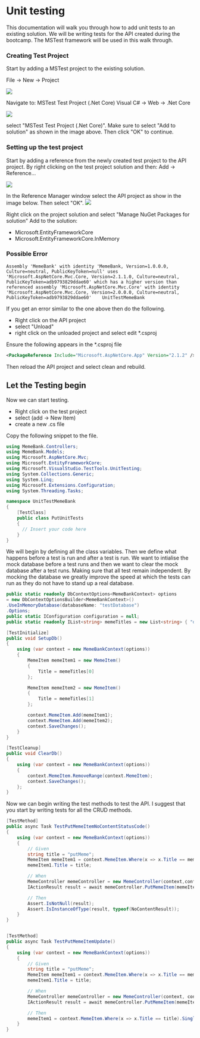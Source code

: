# Unit testing

This documentation will walk you through how to add unit tests to an existing solution. We will be writing tests for the API created during the bootcamp. The MSTest framework will be used in this walk through.

### Creating Test Project
Start by adding a MSTest project to the existing solution.

File -> New -> Project

![](http://raw.githubusercontent.com/NZMSA/2018-Phase-2/master/4.%20Unit%20testing/images/creating-unit-test-project.PNG)


Navigate to: MSTest Test Project (.Net Core)
Visual C# -> Web -> .Net Core

![](https://raw.githubusercontent.com/NZMSA/2018-Phase-2/master/4.%20Unit%20testing/images/creating-MSunit-test-project-2.PNG)

select "MSTest Test Project (.Net Core)". Make sure to select "Add to solution" as shown in the image above. Then click "OK" to continue.

### Setting up the test project

Start by adding a reference from the newly created test project to the API project. By right clicking on the test project solution and then: Add -> Reference...

![](https://raw.githubusercontent.com/NZMSA/2018-Phase-2/master/4.%20Unit%20testing/images/add_reference.PNG)

In the Reference Manager window select the API project as show in the image below. Then select "OK".
![](https://raw.githubusercontent.com/NZMSA/2018-Phase-2/master/4.%20Unit%20testing/images/adding_reference.PNG)

Right click on the project solution and select "Manage NuGet Packages for solution"
Add to the solution:
* Microsoft.EntityFrameworkCore
* Microsoft.EntityFrameworkCore.InMemory

### Possible Error

```
Assembly 'MemeBank' with identity 'MemeBank, Version=1.0.0.0, Culture=neutral, PublicKeyToken=null' uses 'Microsoft.AspNetCore.Mvc.Core, Version=2.1.1.0, Culture=neutral, PublicKeyToken=adb9793829ddae60' which has a higher version than referenced assembly 'Microsoft.AspNetCore.Mvc.Core' with identity 'Microsoft.AspNetCore.Mvc.Core, Version=2.0.0.0, Culture=neutral, PublicKeyToken=adb9793829ddae60'	UnitTestMemeBank

```

If you get an error similar to the one above then do the following.
* Right click on the API project
* select "Unload"
* right click on the unloaded project and select edit \*.csproj

Ensure the following appears in the \*.csproj file

```xml
<PackageReference Include="Microsoft.AspNetCore.App" Version="2.1.2" />
```
Then reload the API project and select clean and rebuild.

## Let the Testing begin
Now we can start testing.
* Right click on the test project
* select (add -> New Item)
* create a new .cs file

Copy the following snippet to the file.

```csharp
using MemeBank.Controllers;
using MemeBank.Models;
using Microsoft.AspNetCore.Mvc;
using Microsoft.EntityFrameworkCore;
using Microsoft.VisualStudio.TestTools.UnitTesting;
using System.Collections.Generic;
using System.Linq;
using Microsoft.Extensions.Configuration;
using System.Threading.Tasks;

namespace UnitTestMemeBank
{
    [TestClass]
    public class PutUnitTests
    {
      // Insert your code here
    }
}
```
We will begin by defining all the class variables. Then we define what happens before a test is run and after a test is run. We want to intialise the mock database before a test runs and then we want to clear the mock database after a test runs. Making sure that all test remain independent. By mocking the database we greatly improve the speed at which the tests can run as they do not have to stand up a real database.
```csharp
public static readonly DbContextOptions<MemeBankContext> options
= new DbContextOptionsBuilder<MemeBankContext>()
.UseInMemoryDatabase(databaseName: "testDatabase")
.Options;
public static IConfiguration configuration = null;
public static readonly IList<string> memeTitles = new List<string> { "dankMeme", "dankerMeme" };

[TestInitialize]
public void SetupDb()
{
    using (var context = new MemeBankContext(options))
    {
        MemeItem memeItem1 = new MemeItem()
        {
            Title = memeTitles[0]
        };

        MemeItem memeItem2 = new MemeItem()
        {
            Title = memeTitles[1]
        };

        context.MemeItem.Add(memeItem1);
        context.MemeItem.Add(memeItem2);
        context.SaveChanges();
    }
}

[TestCleanup]
public void ClearDb()
{
    using (var context = new MemeBankContext(options))
    {
        context.MemeItem.RemoveRange(context.MemeItem);
        context.SaveChanges();
    };
}
```
Now we can begin writing the test methods to test the API. I suggest that you start by writing tests for all the CRUD methods.
```csharp
[TestMethod]
public async Task TestPutMemeItemNoContentStatusCode()
{
    using (var context = new MemeBankContext(options))
    {
        // Given
        string title = "putMeme";
        MemeItem memeItem1 = context.MemeItem.Where(x => x.Title == memeTitles[0]).Single();
        memeItem1.Title = title;

        // When
        MemeController memeController = new MemeController(context,configuration);
        IActionResult result = await memeController.PutMemeItem(memeItem1.Id, memeItem1) as IActionResult;

        // Then
        Assert.IsNotNull(result);
        Assert.IsInstanceOfType(result, typeof(NoContentResult));
    }
}
```
```csharp

[TestMethod]
public async Task TestPutMemeItemUpdate()
{
    using (var context = new MemeBankContext(options))
    {
        // Given
        string title = "putMeme";
        MemeItem memeItem1 = context.MemeItem.Where(x => x.Title == memeTitles[0]).Single();
        memeItem1.Title = title;

        // When
        MemeController memeController = new MemeController(context, configuration);
        IActionResult result = await memeController.PutMemeItem(memeItem1.Id, memeItem1) as IActionResult;

        // Then
        memeItem1 = context.MemeItem.Where(x => x.Title == title).Single();
    }
}
```
